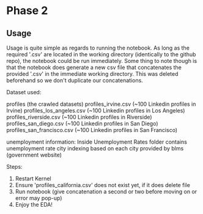 # Phase 2

## Usage

Usage is quite simple as regards to running the notebook. As long as the required '.csv' are located in the working directory (identically to the github repo), the notebook could be run immediately. Some thing to note though is that the notebook does generate a new csv file that concatenates the provided '.csv' in the immediate working directory. This was deleted beforehand so we don't duplicate our concatenations. 

Dataset used:

profiles (the crawled datasets)
profiles_irvine.csv (~100 Linkedin profiles in Irvine)
profiles_los_angeles.csv (~100 Linkedin profiles in Los Angeles)
profiles_riverside.csv (~100 Linkedin profiles in Riverside)
profiles_san_diego.csv (~100 Linkedin profiles in San Diego)
profiles_san_francisco.csv (~100 Linkedin profiles in San Francisco)

unemployment information:
Inside Unemployment Rates folder contains unemployment rate city indexing based on each city provided by blms (government website)

Steps:
1. Restart Kernel
2. Ensure 'profiles_california.csv' does not exist yet, if it does delete file
3. Run notebook (give concatenation a second or two before moving on or error may pop-up)
4. Enjoy the EDA!

